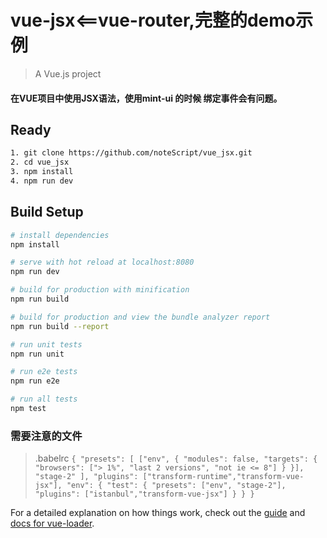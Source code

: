 # vue-jsx<==vue-router,完整的demo示例

> A Vue.js project

#### 在VUE项目中使用JSX语法，使用mint-ui 的时候 绑定事件会有问题。

## Ready

```bash
1. git clone https://github.com/noteScript/vue_jsx.git
2. cd vue_jsx
3. npm install
4. npm run dev
```

## Build Setup

``` bash
# install dependencies
npm install

# serve with hot reload at localhost:8080
npm run dev

# build for production with minification
npm run build

# build for production and view the bundle analyzer report
npm run build --report

# run unit tests
npm run unit

# run e2e tests
npm run e2e

# run all tests
npm test
```
### 需要注意的文件
>.babelrc
`
{
"presets": [
["env", {
"modules": false,
"targets": {
"browsers": ["> 1%", "last 2 versions", "not ie <= 8"]
}
}],
"stage-2"
],
"plugins": ["transform-runtime","transform-vue-jsx"],
"env": {
"test": {
"presets": ["env", "stage-2"],
"plugins": ["istanbul","transform-vue-jsx"]
}
}
}
`

For a detailed explanation on how things work, check out the [guide](http://vuejs-templates.github.io/webpack/) and [docs for vue-loader](http://vuejs.github.io/vue-loader).
